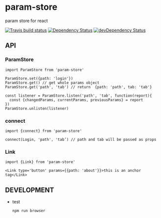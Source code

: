 # param-store

param store for react

[![Travis build status](http://img.shields.io/travis/poetic/param-store.svg?style=flat)](https://travis-ci.org/poetic/param-store)
[![Dependency Status](https://david-dm.org/poetic/param-store.svg)](https://david-dm.org/poetic/param-store)
[![devDependency Status](https://david-dm.org/poetic/param-store/dev-status.svg)](https://david-dm.org/poetic/param-store#info=devDependencies)

## API
### ParamStore
```
import ParamStore from 'param-store'

ParamStore.set({path: 'login'})
ParamStore.get() // get whole params object
ParamStore.get('path', 'tab') // return  {path: 'path', tab: 'tab'}

const listener = ParamStore.listen('path', 'tab', function(report){
  const {changedParams, currentParams, previousParams} = report
})
ParamStore.unlisten(listener)

```

### connect
```
import {connect} from 'param-store'

connect(Login, 'path', 'tab’) // path and tab will be passed as props
```

### Link
```
import {Link} from 'param-store'

<Link type='button' params={{path: 'about'}}>this is an anchor tag</Link>
```

## DEVELOPMENT

- test
  ```
  npm run browser
  ```
